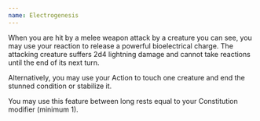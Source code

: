 ```yaml
---
name: Electrogenesis
---
```

When you are hit by a melee weapon attack by a creature you can see, you may use your reaction to release a powerful
bioelectrical charge. The attacking creature suffers 2d4 lightning damage and cannot take reactions until the end of its next turn.

Alternatively, you may use your Action to touch one creature and end the stunned condition or stabilize it.

You may use this feature between long rests equal to your Constitution modifier (minimum 1).

